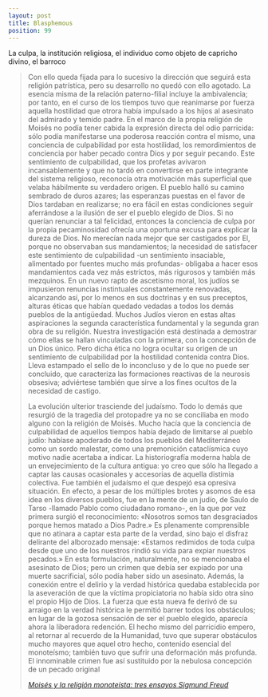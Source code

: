 ```yaml
---
layout: post
title: Blasphemous
position: 99
---
```


La culpa, la institución religiosa, el individuo como objeto de capricho divino, el barroco


> Con ello queda fijada para lo sucesivo la dirección que seguirá esta religión patrística, pero su desarrollo no quedó con ello agotado. La esencia misma de la relación paterno-filial incluye la ambivalencia; por tanto, en el curso de los tiempos tuvo que reanimarse por fuerza aquella hostilidad que otrora había impulsado a los hijos al asesinato del admirado y temido padre. En el marco de la propia religión de Moisés no podía tener cabida la expresión directa del odio parricida: sólo podía manifestarse una poderosa reacción contra el mismo, una conciencia de culpabilidad por esta hostilidad, los remordimientos de conciencia por haber pecado contra Dios y por seguir pecando. Este sentimiento de culpabilidad, que los profetas avivaron incansablemente y que no tardó en convertirse en parte integrante del sistema religioso, reconocía otra motivación más superficial que velaba hábilmente su verdadero origen. El pueblo halló su camino sembrado de duros azares; las esperanzas puestas en el favor de Dios tardaban en realizarse; no era fácil en estas condiciones seguir aferrándose a la ilusión de ser el pueblo elegido de Dios. Si no querían renunciar a tal felicidad, entonces la conciencia de culpa por la propia pecaminosidad ofrecía una oportuna excusa para explicar la dureza de Dios. No merecían nada mejor que ser castigados por El, porque no observaban sus mandamientos; la necesidad de satisfacer este sentimiento de culpabilidad -un sentimiento insaciable, alimentado por fuentes mucho más profundas- obligaba a hacer esos mandamientos cada vez más estrictos, más rigurosos y también más mezquinos. En un nuevo rapto de ascetismo moral, los judíos se impusieron renuncias instintuales constantemente renovadas, alcanzando así, por lo menos en sus doctrinas y en sus preceptos, alturas éticas que habían quedado vedadas a todos los demás pueblos de la antigüedad. Muchos Judíos vieron en estas altas aspiraciones la segunda característica fundamental y la segunda gran obra de su religión. Nuestra investigación está destinada a demostrar cómo ellas se hallan vinculadas con la primera, con la concepción de un Dios único. Pero dicha ética no logra ocultar su origen de un sentimiento de culpabilidad por la hostilidad contenida contra Dios. Lleva estampado el sello de lo inconcluso y de lo que no puede ser concluido, que caracteriza las formaciones reactivas de la neurosis obsesiva; adviértese también que sirve a los fines ocultos de la necesidad de castigo. 
> 
> La evolución ulterior trasciende del judaísmo. Todo lo demás que resurgió de la tragedia del protopadre ya no se conciliaba en modo alguno con la religión de Moisés. Mucho hacía que la conciencia de culpabilidad de aquellos tiempos había dejado de limitarse al pueblo judío: habíase apoderado de todos los pueblos del Mediterráneo como un sordo malestar, como una premonición cataclísmica cuyo motivo nadie acertaba a indicar. La historiografía moderna habla de un envejecimiento de la cultura antigua: yo creo que sólo ha llegado a captar las causas ocasionales y accesorias de aquella distimia colectiva. Fue también el judaísmo el que despejó esa opresiva situación. En efecto, a pesar de los múltiples brotes y asomos de esa idea en los diversos pueblos, fue en la mente de un judío, de Saulo de Tarso -llamado Pablo como ciudadano romano-, en la que por vez primera surgió el reconocimiento: «Nosotros somos tan desgraciados porque hemos matado a Dios Padre.» Es plenamente comprensible que no atinara a captar esta parte de la verdad, sino bajo el disfraz delirante del alborozado mensaje: «Estamos redimidos de toda culpa desde que uno de los nuestros rindió su vida para expiar nuestros pecados.» En esta formulación, naturalmente, no se mencionaba el asesinato de Dios; pero un crimen que debía ser expiado por una muerte sacrificial, sólo podía haber sido un asesinato. Además, la conexión entre el delirio y la verdad histórica quedaba establecida por la aseveración de que la víctima propiciatoria no había sido otra sino el propio Hijo de Dios. La fuerza que esta nueva fe derivó de su arraigo en la verdad histórica le permitió barrer todos los obstáculos; en lugar de la gozosa sensación de ser el pueblo elegido, aparecía ahora la liberadora redención. El hecho mismo del parricidio empero, al retornar al recuerdo de la Humanidad, tuvo que superar obstáculos mucho mayores que aquel otro hecho, contenido esencial del monoteísmo; también tuvo que sufrir una deformación más profunda. El innominable crimen fue así sustituido por la nebulosa concepción de un pecado original
>
> <cite><a href="https://www.academia.edu/13591991/MOIS%C3%89S_Y_LA_RELIGI%C3%93N_MONOTE%C3%8DSTA_TRES_ENSAYOS_Sigmund_Freud">Moisés y la religión monoteísta: tres ensayos Sigmund Freud</a></cite>